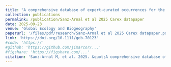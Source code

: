 ```yaml
---
title: "A comprehensive database of expert-curated occurrences for the genus <i>Carex</i> L. (Cyperaceae)"
collection: publications
permalink: /publication/Sanz-Arnal et al 2025 Carex datapaper
date: 2025-09-23
venue: 'Global Ecology and Biogeography'
paperurl: '/files/pdf/research/Sanz-Arnal et al 2025 Carex datapaper.pdf'
link: 'https://doi.org/10.1111/geb.70123'
#code: 'https://'
#github: 'https://github.com/jimarcor/...'
#figshare: 'https://figshare.com/...'
citation: 'Sanz-Arnal M, et al. 2025. &quot;A comprehensive database of expert-curated occurrences for the genus <i>Carex</i> L. (Cyperaceae)&quot; <i>Global Ecology and Biogeography</i> 34: e70123. doi:10.1111/geb.70123'
---
```

